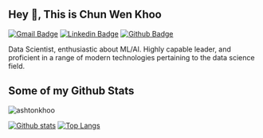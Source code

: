 ## Hey 👋, This is Chun Wen Khoo
[![Gmail Badge](https://img.shields.io/badge/-ashton.khoo@hotmail.com-c14438?style=flat&logo=Gmail&logoColor=white&link=mailto:ashton.khoo@hotmail.com)](mailto:ashton.khoo@hotmail.com) 
[![Linkedin Badge](https://img.shields.io/badge/LinkedIn-0077B5?style=for-the-badge&logo=linkedin&logoColor=white&link=https://www.linkedin.com/in/chun-wen-khoo/)](https://www.linkedin.com/in/chun-wen-khoo/) 
[![Github Badge](https://img.shields.io/badge/-ashtonkhoo-grey?style=flat&logo=github&logoColor=white&link=https://github.com/ashtonkhoo/)](https://www.github.com/ashtonkhoo/) 
<p align='left'>Data Scientist, enthusiastic about ML/AI. Highly capable leader, and proficient in a range of modern technologies pertaining to the data science field. </p>

## Some of my Github Stats
<p align=left> <img src=https://komarev.com/ghpvc/?username=ashtonkhoo alt=ashtonkhoo /> </p>

[![Github stats](https://github-readme-stats.vercel.app/api?username=ashtonkhoo&show_icons=true&include_all_commits=true)](https://github.com/ashtonkhoo/github-readme-stats)
[![Top Langs](https://github-readme-stats.vercel.app/api/top-langs/?username=ashtonkhoo&layout=compact)](https://github.com/ashtonkhoo/github-readme-stats)


